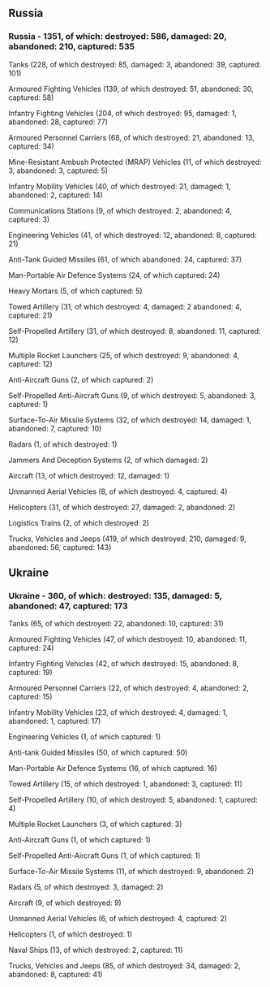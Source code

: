 
 
 ## Russia
 
 ### Russia - 1351, of which: destroyed: 586, damaged: 20, abandoned: 210, captured: 535

 

 

 Tanks (228, of which destroyed: 85, damaged: 3, abandoned: 39, captured: 101)

 Armoured Fighting Vehicles (139, of which destroyed: 51, abandoned: 30, captured: 58)

 Infantry Fighting Vehicles (204, of which destroyed: 95, damaged: 1, abandoned: 28, captured: 77)

 Armoured Personnel Carriers (68, of which destroyed: 21, abandoned: 13, captured: 34)

 Mine-Resistant Ambush Protected (MRAP) Vehicles (11, of which destroyed: 3, abandoned: 3, captured: 5)

 Infantry Mobility Vehicles (40, of which destroyed: 21, damaged: 1, abandoned: 2, captured: 14)

 Communications Stations (9, of which destroyed: 2, abandoned: 4, captured: 3)

 Engineering Vehicles (41, of which destroyed: 12, abandoned: 8, captured: 21)

 Anti-Tank Guided Missiles (61, of which abandoned: 24, captured: 37)

 Man-Portable Air Defence Systems (24, of which captured: 24)

 Heavy Mortars (5, of which captured: 5)

 Towed Artillery (31, of which destroyed: 4, damaged: 2 abandoned: 4, captured: 21)

 Self-Propelled Artillery (31, of which destroyed: 8, abandoned: 11, captured: 12)

 Multiple Rocket Launchers (25, of which destroyed: 9, abandoned: 4, captured: 12)

 Anti-Aircraft Guns (2, of which captured: 2)

 Self-Propelled Anti-Aircraft Guns (9, of which destroyed: 5, abandoned: 3, captured: 1)

 Surface-To-Air Missile Systems (32, of which destroyed: 14, damaged: 1, abandoned: 7, captured: 10)

 Radars (1, of which destroyed: 1)

 Jammers And Deception Systems (2, of which damaged: 2)

 Aircraft (13, of which destroyed: 12, damaged: 1)

 Unmanned Aerial Vehicles (8, of which destroyed: 4, captured: 4)

 Helicopters (31, of which destroyed: 27, damaged: 2, abandoned: 2)

 Logistics Trains (2, of which destroyed: 2)

 Trucks, Vehicles and Jeeps (419, of which destroyed: 210, damaged: 9, abandoned: 56, captured: 143)

 
 
 ## Ukraine
 
 ### Ukraine - 360, of which: destroyed: 135, damaged: 5, abandoned: 47, captured: 173

 

 

 Tanks (65, of which destroyed: 22, abandoned: 10, captured: 31)

 Armoured Fighting Vehicles (47, of which destroyed: 10, abandoned: 11, captured: 24)

 Infantry Fighting Vehicles (42, of which destroyed: 15, abandoned: 8, captured: 19)

 Armoured Personnel Carriers (22, of which destroyed: 4, abandoned: 2, captured: 15)

 Infantry Mobility Vehicles (23, of which destroyed: 4, damaged: 1, abandoned: 1, captured: 17)

 Engineering Vehicles (1, of which captured: 1)

 Anti-tank Guided Missiles (50, of which captured: 50)

 Man-Portable Air Defence Systems (16, of which captured: 16)

 Towed Artillery (15, of which destroyed: 1, abandoned: 3, captured: 11)

 Self-Propelled Artillery (10, of which destroyed: 5, abandoned: 1, captured: 4)

 Multiple Rocket Launchers (3, of which captured: 3)

 Anti-Aircraft Guns (1, of which captured: 1)

 Self-Propelled Anti-Aircraft Guns (1, of which captured: 1)

 Surface-To-Air Missile Systems (11, of which destroyed: 9, abandoned: 2)

 

 

 Radars (5, of which destroyed: 3, damaged: 2)

 Aircraft (9, of which destroyed: 9)

 Unmanned Aerial Vehicles (6, of which destroyed: 4, captured: 2)

 Helicopters (1, of which destroyed: 1)

 Naval Ships (13, of which destroyed: 2, captured: 11)

 Trucks, Vehicles and Jeeps (85, of which destroyed: 34, damaged: 2, abandoned: 8, captured: 41)

